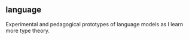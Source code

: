 ## language

Experimental and pedagogical prototypes of language models as I learn more type theory.
